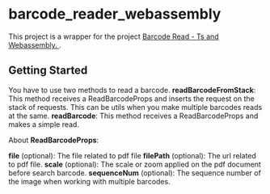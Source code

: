 # barcode_reader_webassembly

This project is a wrapper for the project [Barcode Read - Ts and Webassembly.
](https://github.com/emirdeliz/barcode-reader-zbar-webassembly).
## Getting Started
You have to use two methods to read a barcode. 
**readBarcodeFromStack**: This method receives a ReadBarcodeProps and inserts the request on the stack of requests. This can be utils when you make multiple barcodes reads at the same.
**readBarcode**: This method receives a ReadBarcodeProps and makes a simple read.

About **ReadBarcodeProps**:

**file** (optional): The file related to pdf file 
**filePath** (optional): The url related to pdf file.
**scale** (optional): The scale or zoom applied on the pdf document before search barcode.
**sequenceNum** (optional): The sequence number of the image when working with multiple barcodes.